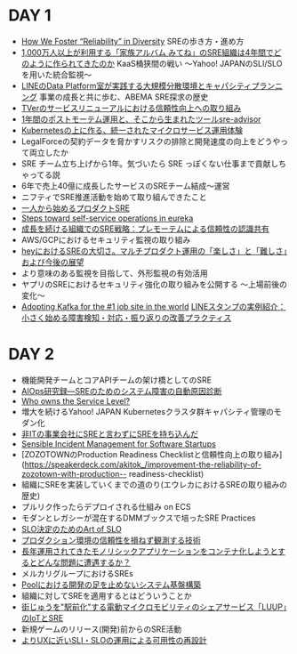 # DAY 1
- [How We Foster “Reliability” in Diversity](https://speakerdeck.com/nari_ex/how-we-foster-reliability-in-diversity)
SREの歩き方・進め方
- [1,000万人以上が利用する「家族アルバム みてね」のSRE組織は4年間でどのように作られてきたのか](https://speakerdeck.com/isaoshimizu/sre-next-2022)
KaaS桶狭間の戦い 〜Yahoo! JAPANのSLI/SLOを用いた統合監視〜
- [LINEのData Platform室が実践する大規模分散環境とキャパシティプランニング](https://speakerdeck.com/line_developers/linefalsedata-platformshi-gashi-jian-suruda-gui-mo-fen-san-huan-jing-falsecapacity-planning)
事業の成長と共に歩む、ABEMA SRE探求の歴史
- [TVerのサービスリニューアルにおける信頼性向上への取り組み](https://speakerdeck.com/techtver/20220514-sre-next-2022-how-tver-improved-system-reliability-in-service-renewal)
- [1年間のポストモーテム運用と、そこから生まれたツールsre-advisor](https://speakerdeck.com/fujiwara3/1nian-jian-falseposutomotemuyun-yong-tosokokarasheng-maretaturu-sre-advisor)
- [Kubernetesの上に作る、統一されたマイクロサービス運用体験](https://speakerdeck.com/tkuchiki/kubernetesfalseshang-nizuo-ru-tong-saretamaikurosabisuyun-yong-ti-yan)
- LegalForceの契約データを脅かすリスクの排除と開発速度の向上をどうやって両立したか
- SRE チーム立ち上げから1年。気づいたら SRE っぽくない仕事まで貢献しちゃってる説
- 6年で売上40億に成長したサービスのSREチーム結成〜運営
- ニフティでSRE推進活動を始めて取り組んできたこと
- [一人から始めるプロダクトSRE](https://speakerdeck.com/vtryo/how-to-start-sre-in-a-product-team-all-by-yourself)
- [Steps toward self-service operations in eureka](https://speakerdeck.com/fukubaka0825/steps-toward-self-service-operations-in-eureka)
- [成長を続ける組織でのSRE戦略：プレモーテムによる信頼性の認識共有](https://speakerdeck.com/niwatakeru/cheng-chang-wosok-keruzu-zhi-defalsesrezhan-lue-puremotemuniyoruxin-lai-xing-falseren-shi-gong-you-sre-next-2022)
- AWS/GCPにおけるセキュリティ監視の取り組み
- [heyにおけるSREの大切さ。マルチプロダクト運用の「楽しさ」と「難しさ」および今後の展望](https://speakerdeck.com/fufuhu/heyniokerusrefalseda-qie-sa-marutipurodakutoyun-yong-false-le-sisa-to-nan-sisa-oyobijin-hou-falsezhan-wang)
- より意味のある監視を目指して、外形監視の有効活用
- ヤプリのSREにおけるセキュリティ強化の取り組みを公開する 〜上場前後の変化〜
- [Adopting Kafka for the #1 job site in the world](https://speakerdeck.com/ymyzk/adopting-kafka-for-the-number-1-job-site-in-the-world)
[LINEスタンプの実例紹介：小さく始める障害検知・対応・振り返りの改善プラクティス](https://speakerdeck.com/line_developers/linesutanpufalseshi-li-shao-jie-xiao-sakushi-meruzhang-hai-jian-zhi-dui-ying-zhen-rifan-rifalse-gai-shan-purakuteisu)

# DAY 2
- 機能開発チームとコアAPIチームの架け橋としてのSRE
- [AIOps研究録―SREのためのシステム障害の自動原因診断](https://speakerdeck.com/yuukit/sre-next-2022)
- [Who owns the Service Level?](https://speakerdeck.com/chaspy/who-owns-the-service-level)
- 増大を続けるYahoo! JAPAN Kubernetesクラスタ群キャパシティ管理のモダン化
- [非ITの事業会社にSREと言わずにSREを持ち込んだ](https://speakerdeck.com/netmarkjp/fei-itfalseshi-ye-hui-she-nisretoyan-wazunisrewochi-tiip-nda)
- [Sensible Incident Management for Software Startups](https://speakerdeck.com/takanabe/sre-next-2022-sensible-incident-management-for-software-startups)
- [ZOZOTOWNのProduction Readiness Checklistと信頼性向上の取り組み](https://speakerdeck.com/akitok_/improvement-the-reliability-of-zozotown-with-production-- readiness-checklist)
- 組織にSREを実装していくまでの道のり(エウレカにおけるSREの取り組みの歴史)
- プルリク作ったらデプロイされる仕組み on ECS
- モダンとレガシーが混在するDMMブックスで培ったSRE Practices
- [SLO決定のためのArt of SLO](https://docs.google.com/presentation/d/e/2PACX-1vQuZan2U2cI-S0XTv6awv-52xyvR5opN2Y17eyTU4HlCBt3lrpqFxh7eQqk4cj8Bdqrf5aluKsbRF5C/pub?start=false&loop=false&delayms=3000&slide=id.g48a57ebc11_0_0)
- [プロダクション環境の信頼性を損ねず観測する技術](https://speakerdeck.com/egmc/purotakusiyonhuan-jing-falsexin-lai-xing-wosun-nesuguan-ce-suruji-shu)
- [長年運用されてきたモノリシックアプリケーションをコンテナ化しようとするとどんな問題に遭遇するか？](https://speakerdeck.com/nulabinc/sre-next-2022)
- メルカリグループにおけるSREs
- [Poolにおける開発の足を止めないシステム基盤構築](https://speakerdeck.com/winebarrel/poolniokeruzu-wozhi-menaisisutemuji-pan-gou-zhu)
- 組織に対してSREを適用するとはどういうことか
- [街じゅうを"駅前化"する電動マイクロモビリティのシェアサービス「LUUP」のIoTとSRE](https://speakerdeck.com/0gm/jie-ziyuuwo-yi-qian-hua-surudian-dong-maikuromobiriteifalsesieasabisu-luup-falseiottosre)
- 新規ゲームのリリース(開発)前からのSRE活動
- [よりUXに近いSLI・SLOの運用による可用性の再設計](https://speakerdeck.com/kazumanagano/yoriuxnijin-islislofalseyun-yong-niyoruke-yong-xing-falsezai-she-ji)
